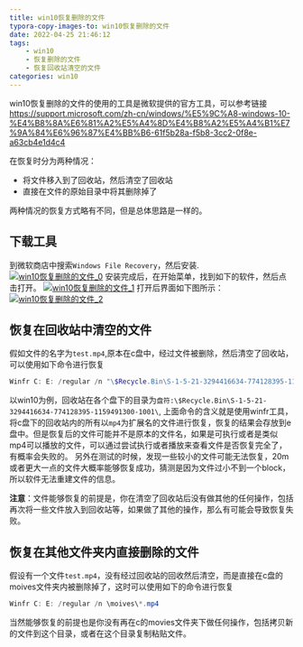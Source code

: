 ```yaml
---
title: win10恢复删除的文件
typora-copy-images-to: win10恢复删除的文件
date: 2022-04-25 21:46:12
tags:
    - win10
    - 恢复删除的文件
    - 恢复回收站清空的文件
categories: win10
---
```


win10恢复删除的文件的使用的工具是微软提供的官方工具，可以参考链接 <https://support.microsoft.com/zh-cn/windows/%E5%9C%A8-windows-10-%E4%B8%8A%E6%81%A2%E5%A4%8D%E4%B8%A2%E5%A4%B1%E7%9A%84%E6%96%87%E4%BB%B6-61f5b28a-f5b8-3cc2-0f8e-a63cb4e1d4c4>

在恢复时分为两种情况：
- 将文件移入到了回收站，然后清空了回收站
- 直接在文件的原始目录中将其删除掉了

两种情况的恢复方式略有不同，但是总体思路是一样的。

## 下载工具

到微软商店中搜索`Windows File Recovery`，然后安装.
[![win10恢复删除的文件_0](https://s1.ax1x.com/2022/04/25/LTYZwD.png)](https://imgtu.com/i/LTYZwD)
安装完成后，在开始菜单，找到如下的软件，然后点击打开。
[![win10恢复删除的文件_1](https://s1.ax1x.com/2022/04/25/LTYeTe.png)](https://imgtu.com/i/LTYeTe)
打开后界面如下图所示：
[![win10恢复删除的文件_2](https://s1.ax1x.com/2022/04/25/LTYnFH.png)](https://imgtu.com/i/LTYnFH)

## 恢复在回收站中清空的文件

假如文件的名字为`test.mp4`,原本在c盘中，经过文件被删除，然后清空了回收站，可以使用如下命令进行恢复
```powershell
Winfr C: E: /regular /n "\$Recycle.Bin\S-1-5-21-3294416634-774128395-1159491300-1001\*.mp4"
```
以win10为例，回收站在各个盘下的目录为`盘符:\$Recycle.Bin\S-1-5-21-3294416634-774128395-1159491300-1001\`,
上面命令的含义就是使用winfr工具，将c盘下的回收站内的所有以`mp4`为扩展名的文件进行恢复，恢复的结果会存放到e盘中。但是恢复后的文件可能并不是原本的文件名，如果是可执行或者是类似mp4可以播放的文件，可以通过尝试执行或者播放来查看文件是否恢复完全了，有概率会失败的。
另外在测试的时候，发现一些较小的文件可能无法恢复，20m或者更大一点的文件大概率能够恢复成功，猜测是因为文件过小不到一个block，所以软件无法重建文件的信息。

**注意**：文件能够恢复的前提是，你在清空了回收站后没有做其他的任何操作，包括再次将一些文件放入到回收站等，如果做了其他的操作，那么有可能会导致恢复失败。

## 恢复在其他文件夹内直接删除的文件

假设有一个文件`test.mp4`，没有经过回收站的回收然后清空，而是直接在c盘的moives文件夹内被删除掉了，这时可以使用如下的命令进行恢复
```powershell
Winfr C: E: /regular /n \moives\*.mp4
```

当然能够恢复的前提也是你没有再在c的movies文件夹下做任何操作，包括拷贝新的文件到这个目录，或者在这个目录复制粘贴文件。